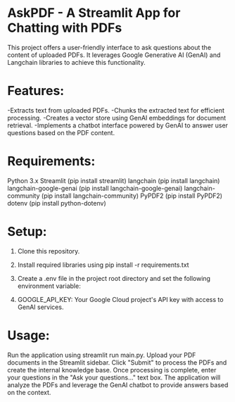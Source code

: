 # AskPDF - A Streamlit App for Chatting with PDFs

This project offers a user-friendly interface to ask questions about the content of uploaded PDFs. It leverages Google Generative AI (GenAI) and Langchain libraries to achieve this functionality.

# Features:

-Extracts text from uploaded PDFs.
-Chunks the extracted text for efficient processing.
-Creates a vector store using GenAI embeddings for document retrieval.
-Implements a chatbot interface powered by GenAI to answer user questions based on the PDF content.

# Requirements:

Python 3.x
Streamlit (pip install streamlit)
langchain (pip install langchain)
langchain-google-genai (pip install langchain-google-genai)
langchain-community (pip install langchain-community)
PyPDF2 (pip install PyPDF2)
dotenv (pip install python-dotenv)

# Setup:

1) Clone this repository.

2) Install required libraries using pip install -r requirements.txt 

3) Create a .env file in the project root directory and set the following environment variable:

4) GOOGLE_API_KEY: Your Google Cloud project's API key with access to GenAI services.
   
# Usage:

Run the application using streamlit run main.py.
Upload your PDF documents in the Streamlit sidebar.
Click "Submit" to process the PDFs and create the internal knowledge base.
Once processing is complete, enter your questions in the "Ask your questions..." text box.
The application will analyze the PDFs and leverage the GenAI chatbot to provide answers based on the context.
